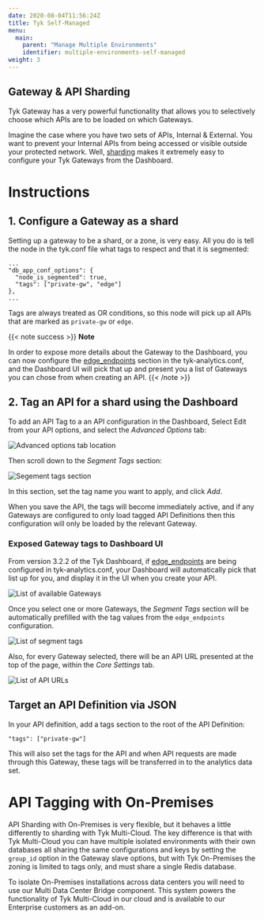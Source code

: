 ```yaml
---
date: 2020-08-04T11:56:24Z
title: Tyk Self-Managed
menu: 
  main:
    parent: "Manage Multiple Environments"
    identifier: multiple-environments-self-managed
weight: 3
---
```


## Gateway & API Sharding
Tyk Gateway has a very powerful functionality that allows you to selectively choose which APIs are to be loaded on which Gateways.

Imagine the case where you have two sets of APIs, Internal & External.  You want to prevent your Internal APIs from being accessed or visible outside your protected network.  Well, [sharding](/advanced-configuration/manage-multiple-environments/#api-sharding) makes it extremely easy to configure your Tyk Gateways from the Dashboard.

# Instructions

## 1. Configure a Gateway as a shard

Setting up a gateway to be a shard, or a zone, is very easy. All you do is tell the node in the tyk.conf file what tags to respect and that it is segmented:

```{.copyWrapper}
...
"db_app_conf_options": {
  "node_is_segmented": true,
  "tags": ["private-gw", "edge"]
},
...
```

Tags are always treated as OR conditions, so this node will pick up all APIs that are marked as `private-gw` or `edge`.


{{< note success >}}
**Note**

In order to expose more details about the Gateway to the Dashboard, you can now configure the [edge_endpoints](/tyk-dashboard/configuration/#edge_endpoints) section in the tyk-analytics.conf, and the Dashboard UI will pick that up and present you a list of Gateways you can chose from when creating an API.
{{< /note >}}

## 2. Tag an API for a shard using the Dashboard

To add an API Tag to a an API configuration in the Dashboard, Select Edit from your API options, and select the *Advanced Options* tab:

![Advanced options tab location](/img/2.10/advanced_options_designer.png)

Then scroll down to the *Segment Tags* section:

![Segement tags section](/img/2.10/segment_tags.png)

In this section, set the tag name you want to apply, and click *Add*.

When you save the API, the tags will become immediately active, and if any Gateways are configured to only load tagged API Definitions then this configuration will only be loaded by the relevant Gateway.

### Exposed Gateway tags to Dashboard UI

From version 3.2.2 of the Tyk Dashboard, if [edge_endpoints](/tyk-dashboard/configuration/#edge_endpoints) are being configured in tyk-analytics.conf, your Dashboard will automatically pick that list up for you, and display it in the UI when you create your API.

![List of available Gateways](/img/dashboard/system-management/list-gateways.png)

Once you select one or more Gateways, the *Segment Tags* section will be automatically prefilled with the tag values from the `edge_endpoints` configuration.

![List of segment tags](/img/dashboard/system-management/list-segment-tags.png)

Also, for every Gateway selected, there will be an API URL presented at the top of the page, within the *Core Settings* tab.

![List of API URLs](/img/dashboard/system-management/list-api-urls.png)

## Target an API Definition via JSON

In your API definition, add a tags section to the root of the API Definition:

```{.copyWrapper}
"tags": ["private-gw"]
```

This will also set the tags for the API and when API requests are made through this Gateway, these tags will be transferred in to the analytics data set.

# API Tagging with On-Premises

API Sharding with On-Premises is very flexible, but it behaves a little differently to sharding with Tyk Multi-Cloud. The key difference is that with Tyk Multi-Cloud you can have multiple isolated environments with their own databases all sharing the same configurations and keys by setting the `group_id` option in the Gateway slave options, but with Tyk On-Premises the zoning is limited to tags only, and must share a single Redis database.

To isolate On-Premises installations across data centers you will need to use our Multi Data Center Bridge component. This system powers the functionality of Tyk Multi-Cloud in our cloud and is available to our Enterprise customers as an add-on.
